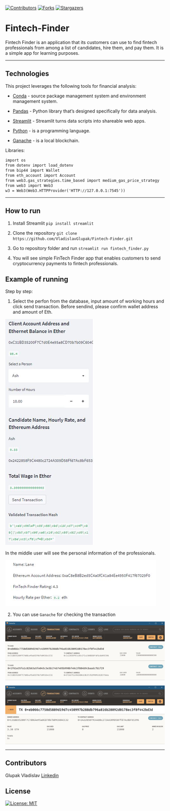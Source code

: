 <!-- Find and Replace All [repo_name] -->
<!-- Replace [product-screenshot] [product-url] -->
<!-- Other Badgets https://naereen.github.io/badges/ -->

[![Contributors][contributors-shield]][contributors-url]
[![Forks][forks-shield]][forks-url]
[![Stargazers][stars-shield]][stars-url]

# Fintech-Finder

Fintech Finder is an application that its customers can use to find fintech professionals from among a list of candidates, hire them, and pay them. It is a simple app for learning purposes.

---

## Technologies

This project leverages the following tools for financial analysis:

- [Conda](https://docs.conda.io/en/latest/) - source package management system and environment management system.

- [Pandas](https://pandas.pydata.org) - Python library that’s designed specifically for data analysis.

- [Streamlit](https://streamlit.io) - Streamlit turns data scripts into shareable web apps.

- [Python](https://www.python.org) - is a programming language.

- [Ganache](https://trufflesuite.com/ganache/) - is a local blockchain.

Libraries:

```
import os
from dotenv import load_dotenv
from bip44 import Wallet
from eth_account import Account
from web3.gas_strategies.time_based import medium_gas_price_strategy
from web3 import Web3
w3 = Web3(Web3.HTTPProvider('HTTP://127.0.0.1:7545'))
```

---

## How to run

1. Install Streamlit `pip install streamlit`

2. Clone the repository `git clone https://github.com/VladislavGlupak/Fintech-Finder.git`

3. Go to repository folder and run `streamlit run fintech_finder.py`

4. You will see simple FinTech Finder app that enables customers to send cryptocurrency payments to fintech professionals.

## Example of running

Step by step:

1. Select the perfon from the database, input amount of working hours and click send transaction.
   Before sendind, please confirm wallet address and amount of Eth.

![Screenshot](Images/menu.JPG)

In the middle user will see the personal information of the professionals.

![Screenshot](Images/info.JPG)

2. You can use `Ganache` for checking the transaction

![Screenshot](Images/tx_list.JPG)

![Screenshot](Images/tx.JPG)

---

## Contributors

Glupak Vladislav [Linkedin](https://www.linkedin.com/in/vladislav-glupak/)

<!-- MARKDOWN LINKS & IMAGES -->
<!-- https://www.markdownguide.org/basic-syntax/#reference-style-links -->

[contributors-shield]: https://img.shields.io/github/contributors/VladislavGlupak/Blockchain-based-ledger-system.svg?style=for-the-badge
[contributors-url]: https://github.com/VladislavGlupak/Blockchain-based-ledger-system/graphs/contributors
[forks-shield]: https://img.shields.io/github/forks/VladislavGlupak/Blockchain-based-ledger-system.svg?style=for-the-badge
[forks-url]: https://github.com/VladislavGlupak/Blockchain-based-ledger-system/network/members
[stars-shield]: https://img.shields.io/github/stars/VladislavGlupakBlockchain-based-ledger-system.svg?style=for-the-badge
[stars-url]: https://github.com/VladislavGlupak/Blockchain-based-ledger-system/stargazers
[issues-shield]: https://img.shields.io/github/issues/VladislavGlupak/Blockchain-based-ledger-system/network/members?style=for-the-badge
[issues-url]: https://github.com/VladislavGlupak/Blockchain-based-ledger-system/issues

## License

[![License: MIT](https://img.shields.io/badge/License-MIT-blue.svg)](https://opensource.org/licenses/MIT)
